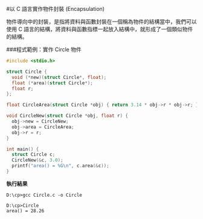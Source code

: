 #以 C 語言實作物件封裝 (Encapsulation)

物件導向中的封裝，是指將資料與函數封裝在一個稱為物件的結構當中，我們可以使用 C 語言的結構，將資料與函數指標一起放入結構中，就形成了一個類似物件的結構。

###程式範例：實作 Circle 物件

```c
#include <stdio.h>

struct Circle {
  void (*new)(struct Circle*, float); 
  float (*area)(struct Circle*);
  float r;
};

float CircleArea(struct Circle *obj) { return 3.14 * obj->r * obj->r; }

void CircleNew(struct Circle *obj, float r) {
  obj->new = CircleNew;
  obj->area = CircleArea;
  obj->r = r;
}

int main() {
  struct Circle c;
  CircleNew(&c, 3.0);
  printf("area() = %G\n", c.area(&c));
}
```

**執行結果**

    D:\cp>gcc Circle.c -o Circle

    D:\cp>Circle
    area() = 28.26